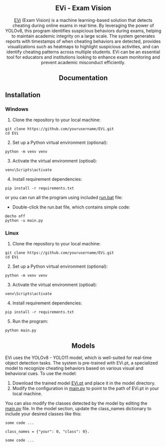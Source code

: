 ## <div align="center">EVi - Exam Vision</div>
<div align="center">
<a href="https://github.com/the3rdchild/evi/">EVi</a> (Exam Vision) is a machine learning-based solution that detects cheating during online exams in real time. By leveraging the power of YOLOv8, this program identifies suspicious behaviors during exams, helping to maintain academic integrity on a large scale.
The system generates reports with timestamps of when cheating behaviors are detected, provides visualizations such as heatmaps to highlight suspicious activities, and can identify cheating patterns across multiple students. EVi can be an essential tool for educators and institutions looking to enhance exam monitoring and prevent academic misconduct efficiently.
</div>

## <div align="center">Documentation</div>
## Installation
### Windows
1. Clone the repository to your local machine:
```git
git clone https://github.com/yourusername/EVi.git
cd EVi
```
2. Set up a Python virtual environment (optional):
```
python -m venv venv
```

3. Activate the virtual environment (optioal):
```
venv\Scripts\activate
```

4. Install requirement dependencies:
```
pip install -r requirements.txt
``` 

or you can run all the program using
included [run.bat](https://github.com/the3rdchild/EVi/blob/main/run.bat) file:
- Double-click the run.bat file, which contains simple code:
```
@echo off
python -u main.py
```

### Linux
1. Clone the repository to your local machine:
```git
git clone https://github.com/yourusername/EVi.git
cd EVi
```
2. Set up a Python virtual environment (optional):
```
python -m venv venv
```

3. Activate the virtual environment (optioal):
```
venv\Scripts\activate
```
4. Install requirement dependencies:
```
pip install -r requirements.txt
```

5. Run the program:
```
python main.py
```

## <div align="center">Models</div>
EVi uses the YOLOv8 - YOLO11 model, which is well-suited for real-time object detection tasks. The system is pre-trained with EVi.pt, a specialized model to recognize cheating behaviors based on various visual and behavioral cues.
To use the model:

1. Download the trained model [EVi.pt](https://github.com/the3rdchild/EVi/tree/main/model) and place it in the model directory.
2. Modify the configuration in [main.py](https://github.com/the3rdchild/EVi/blob/main/main.py) to point to the path of EVi.pt in your local machine.

You can also modify the classes detected by the model by editing the [main.py](https://github.com/the3rdchild/EVi/blob/main/main.py) file. In the model section, update the class_names dictionary to include your desired classes like this: 
```
some code ...

class_names = {"your": 0, "class": 0}.

some code ...
```
